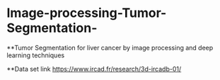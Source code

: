 # Image-processing-Tumor-Segmentation-

**Tumor Segmentation for liver cancer by image processing and deep learning techniques 

**Data set link https://www.ircad.fr/research/3d-ircadb-01/
